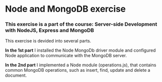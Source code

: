 # Node and MongoDB exercise

### This exercise is a part of the course: Server-side Development with NodeJS, Express and MongoDB

This exercise is devided into several parts.

**In the 1st part** I installed the Node MongoDb driver module and configured Node application to communicate with the MongoDB server.

**In the 2nd part** I implemented a Node module (operations.js), that contains common MongoDB operations, such as insert, find, update and delete a document.